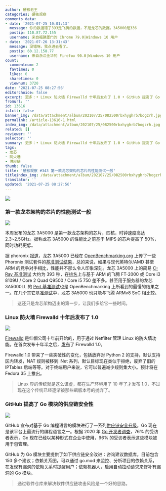 ```yaml
---
author: 硬核老王
categories: 硬核观察
comments_data:
- date: '2021-07-25 10:01:13'
  message: 你的数据错了393是飞腾的数据，不是龙芯的数据。3A5000是336
  postip: 110.87.72.155
  username: 来自福建厦门的 Chrome 79.0|Windows 10 用户
- date: '2021-07-26 13:31:43'
  message: 没错呀。我点进去看了。
  postip: 60.12.158.77
  username: 来自浙江金华的 Firefox 90.0|Windows 10 用户
count:
  commentnum: 2
  favtimes: 0
  likes: 0
  sharetimes: 0
  viewnum: 3720
date: '2021-07-25 08:27:56'
editorchoice: false
excerpt: 更多：• Linux 防火墙 Firewalld 十年后发布了 1.0 • GitHub 提高了 Go 模块的供应链安全性
fromurl: ''
id: 13616
islctt: false
banner_img: /data/attachment/album/202107/25/082500rbxhyghrb7bogzrh.jpg
permalink: /article-13616-1.html
index_img: /data/attachment/album/202107/25/082500rbxhyghrb7bogzrh.jpg
related: []
reviewer: ''
selector: ''
summary: 更多：• Linux 防火墙 Firewalld 十年后发布了 1.0 • GitHub 提高了 Go 模块的供应链安全性
tags:
- 龙芯
- 防火墙
- 供应链
thumb: false
title: '硬核观察 #343 第一款龙芯架构的芯片的性能测试一般'
titleindex_img: /data/attachment/album/202107/25/082500rbxhyghrb7bogzrh.jpg
translator: ''
updated: '2021-07-25 08:27:56'
---
```


![](/data/attachment/album/202107/25/082500rbxhyghrb7bogzrh.jpg)


### 第一款龙芯架构的芯片的性能测试一般


![](/data/attachment/album/202107/25/082512wgbhpfbj8vckvjcg.jpg)


本周发布的龙芯 3A5000 是第一款龙芯架构的芯片，四核，时钟速度高达 2.3~2.5GHz。据称龙芯 3A5000 的性能比之前基于 MIPS 的芯片提高了 50%，同时功耗更低。


据 phoronix [报道](https://www.phoronix.com/scan.php?page=news_item&px=Loongson-3A5000-Benchmark)，龙芯 3A5000 已经在 [OpenBenchmarking.org](http://openbenchmarking.org/) 上传了一些 Phoronix 测试套件的[基准测试结果](https://openbenchmarking.org/s/Loongson-3A5000)，总的来说，如果与现代英特尔/AMD 甚至 ARM 的竞争对手相比，性能并不那么令人印象深刻。龙芯 3A5000 上的简易 [C-Ray 基准测试](https://openbenchmarking.org/result/2107199-IB-CRAYLX50092) 大约为 393 秒，在[排名](https://openbenchmarking.org/test/pts/c-ray&eval=32f6380f8c703d3d84bd215727a68137f54f31cb#metrics)上与基于 ARM 的飞腾 FT-2000 或 Core i3 8109U / Core 2 Quad Q9500 / Core i5 750 差不多。甚至用于服务器的龙芯 3A5000LL 的 [Perl 基准测试](https://openbenchmarking.org/result/2107219-IB-PELX5000L22)也是 OpenBenchmarking 上所看到的最慢的结果之一。在几个其它[基准测试](https://openbenchmarking.org/result/2106090-IB-1912047KH34)中，龙芯 3A5000 也只能与飞腾 ARMv8 SoC 相比较。



> 
> 这还只是龙芯架构迈出的第一步，让我们多给它一些时间。
> 
> 
> 


### Linux 防火墙 Firewalld 十年后发布了 1.0


![](/data/attachment/album/202107/25/082547qnptv03vhkxyuzj8.jpg)


[Firewalld](https://github.com/firewalld/firewalld/releases/tag/v1.0.0) 是红帽公司十年前开始的，用于通过 Netfilter 管理 Linux 的防火墙功能。在首次发布十年半之后，[发布](https://www.phoronix.com/scan.php?page=news_item&px=Firewalld-1.0-Coming)了 Firewalld 1.0。


Firewalld 1.0 带来了一些突破性的变化，包括放弃对 Python 2 的支持，默认支持区内转发，NAT 规则被移到 iNet 系列，默认目标现在类似于拒绝，废弃了旧的 IPTables 后端等等。对于终端用户来说，它可以普遍减少规则集大小。预计将在 Fedora 35 上推出。



> 
> Linux 界的传统就是这么谦虚，都在生产环境用了 10 年了才发布 1.0，不过现在这个传统已经逐渐被那些飙版本号的抛弃了。
> 
> 
> 


### GitHub 提高了 Go 模块的供应链安全性


![](/data/attachment/album/202107/25/082730n9w52nakwlak07tc.jpg)


GitHub 宣布对基于 Go 编程语言的模块进行了一系列[供应链安全升级](https://github.blog/2021-07-22-github-supply-chain-security-features-go-community/)。Go 现在是该平台上最流行的编程语言之一。根据 2020 年 [Go 开发者调查](https://blog.golang.org/survey2020-results)，76% 的受访者表示，Go 现在已经以某种形式在企业中使用，96% 的受访者表示这些模块被用于包管理。


GitHub 为 Go 模块主要提供了如下供应链安全改进：咨询建议数据库，目前包含 150 多个建议；依赖关系图，可以通过 go.mod 来监控、分析项目的依赖关系，在发现有漏洞的依赖关系时提醒用户；依赖机器人，启用自动拉动请求来修补有漏洞的 Go 模块。



> 
> 通过软件仓库来解决软件供应链攻击风险是一个好的思路。
> 
> 
>